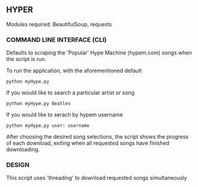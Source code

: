 
HYPER
-----------
Modules required: BeautifulSoup, requests

### COMMAND LINE INTERFACE (CLI)
Defaults to scraping the 'Popular' Hype Machine (hypem.com) songs when the script is run.

To run the application, with the aforementioned default

```python myHype.py```

If you would like to search a particular artist or song

```python myHype.py Beatles```

If you would like to serach by hypem username

```python myHype.py user: username```


After choosing the desired song selections, the script shows the progress of each download, exiting when all requested songs have finished downloading.


### DESIGN
This script uses 'threading' to download requested songs simultaneously
